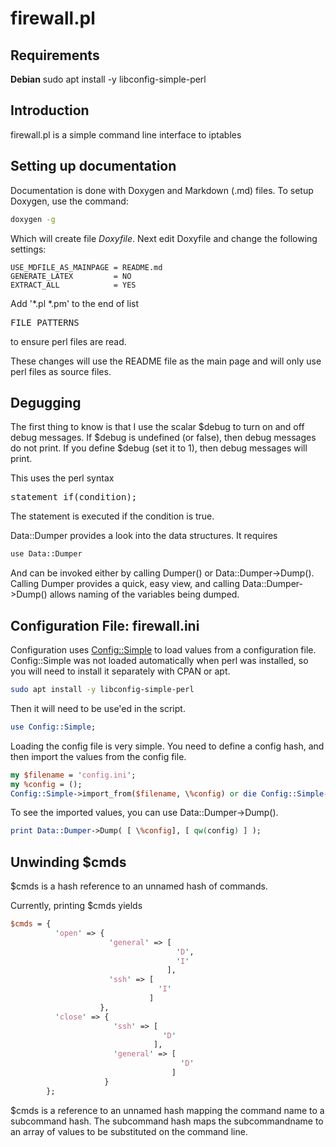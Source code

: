 # firewall.pl

## Requirements
**Debian**
  sudo apt install -y libconfig-simple-perl
  
## Introduction
firewall.pl is a simple command line interface to iptables

## Setting up documentation
Documentation is done with Doxygen and Markdown (.md) files.
To setup Doxygen, use the command:
```bash
doxygen -g
```
Which will create file *Doxyfile*. Next edit Doxyfile and change the following settings:
```text
USE_MDFILE_AS_MAINPAGE = README.md
GENERATE_LATEX         = NO
EXTRACT_ALL            = YES
```
Add '*.pl  *.pm' to the end of list <pre>FILE_PATTERNS</PRE> to ensure perl files are read.

These changes will use the README file as the main page and will only use perl files as source files. 

## Degugging
The first thing to know is that I use the scalar $debug to turn on and off debug messages. If $debug is undefined (or false), then debug messages do not print. If you define $debug (set it to 1), then debug messages will print.

This uses the perl syntax <pre>statement if(condition);</pre>
The statement is executed if the condition is true. 

Data::Dumper provides a look into the data structures. It requires
```bash
use Data::Dumper
```
And can be invoked either by calling Dumper() or Data::Dumper->Dump(). Calling Dumper provides  a quick, easy view, and calling 
 Data::Dumper->Dump() allows naming of the variables being dumped. 

## Configuration File: firewall.ini
Configuration uses [Config::Simple](https://metacpan.org/pod/Config::Simple)  to load values from a configuration file. Config::Simple was not loaded automatically when perl was installed, so you will need to install it separately with CPAN or apt. 
```bash
sudo apt install -y libconfig-simple-perl
```
Then it will need to be use'ed in the script.
```perl
use Config::Simple;
```
Loading the config file is very simple. You need to define a config hash, and then import the values from the config file. 
```perl
my $filename = 'config.ini';
my %config = ();
Config::Simple->import_from($filename, \%config) or die Config::Simple->error();
```
To see the imported values, you can use Data::Dumper->Dump().
```perl
print Data::Dumper->Dump( [ \%config], [ qw(config) ] );
```
## Unwinding $cmds
$cmds is a hash reference to an unnamed hash of commands. 

Currently, printing $cmds yields
```perl
$cmds = {
          'open' => {
                      'general' => [
                                     'D',
                                     'I'
                                   ],
                      'ssh' => [
                                 'I'
                               ]
                    },
          'close' => {
                       'ssh' => [
                                  'D'
                                ],
                       'general' => [
                                      'D'
                                    ]
                     }
        };

```
$cmds is a reference to an unnamed hash mapping the command name to a subcommand hash. 
The subcommand hash maps the subcommandname to an array of values to be substituted on the command line. 